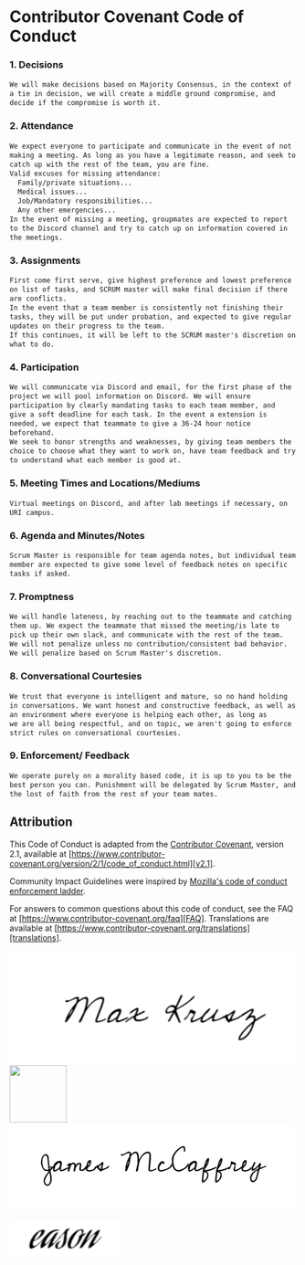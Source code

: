 # Contributor Covenant Code of Conduct

### 1. Decisions
    We will make decisions based on Majority Consensus, in the context of a tie in decision, we will create a middle ground compromise, and decide if the compromise is worth it.
    
### 2. Attendance
    We expect everyone to participate and communicate in the event of not making a meeting. As long as you have a legitimate reason, and seek to catch up with the rest of the team, you are fine.
    Valid excuses for missing attendance:
      Family/private situations...
      Medical issues...
      Job/Mandatory responsibilities...
      Any other emergencies...
    In the event of missing a meeting, groupmates are expected to report to the Discord channel and try to catch up on information covered in the meetings.
    
### 3. Assignments
    First come first serve, give highest preference and lowest preference on list of tasks, and SCRUM master will make final decision if there are conflicts.
    In the event that a team member is consistently not finishing their tasks, they will be put under probation, and expected to give regular updates on their progress to the team.
    If this continues, it will be left to the SCRUM master's discretion on what to do.

### 4. Participation
    We will communicate via Discord and email, for the first phase of the project we will pool information on Discord. We will ensure participation by clearly mandating tasks to each team member, and 
    give a soft deadline for each task. In the event a extension is needed, we expect that teammate to give a 36-24 hour notice beforehand. 
    We seek to honor strengths and weaknesses, by giving team members the choice to choose what they want to work on, have team feedback and try to understand what each member is good at.

### 5. Meeting Times and Locations/Mediums
    Virtual meetings on Discord, and after lab meetings if necessary, on URI campus.
    
### 6. Agenda and Minutes/Notes
    Scrum Master is responsible for team agenda notes, but individual team member are expected to give some level of feedback notes on specific tasks if asked.

### 7. Promptness
    We will handle lateness, by reaching out to the teammate and catching them up. We expect the teammate that missed the meeting/is late to pick up their own slack, and communicate with the rest of the team.
    We will not penalize unless no contribution/consistent bad behavior. We will penalize based on Scrum Master's discretion.

### 8. Conversational Courtesies
    We trust that everyone is intelligent and mature, so no hand holding in conversations. We want honest and constructive feedback, as well as an environment where everyone is helping each other, as long as
    we are all being respectful, and on topic, we aren't going to enforce strict rules on conversational courtesies.

### 9. Enforcement/ Feedback
    We operate purely on a morality based code, it is up to you to be the best person you can. Punishment will be delegated by Scrum Master, and the lost of faith from the rest of your team mates.
    
## Attribution

This Code of Conduct is adapted from the [Contributor Covenant][homepage],
version 2.1, available at
[https://www.contributor-covenant.org/version/2/1/code_of_conduct.html][v2.1].

Community Impact Guidelines were inspired by
[Mozilla's code of conduct enforcement ladder][Mozilla CoC].

For answers to common questions about this code of conduct, see the FAQ at
[https://www.contributor-covenant.org/faq][FAQ]. Translations are available at
[https://www.contributor-covenant.org/translations][translations].

[homepage]: https://www.contributor-covenant.org
[v2.1]: https://www.contributor-covenant.org/version/2/1/code_of_conduct.html
[Mozilla CoC]: https://github.com/mozilla/diversity
[FAQ]: https://www.contributor-covenant.org/faq
[translations]: https://www.contributor-covenant.org/translations


![Signatures](src/MaxSignature.PNG)
<img src ="MaxSignature.PNG" width = "100" height = "100">
![Signatures](src/McCaffrey_Signature.png)

![Signatures](src/signature.PNG)
